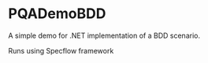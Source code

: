# PQADemoBDD

A simple demo for .NET implementation of a BDD scenario. 

Runs using Specflow framework
